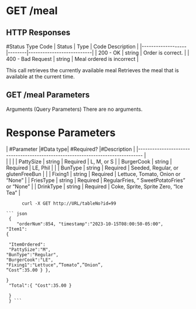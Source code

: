 # GET /meal

## HTTP Responses

#Status Type Code 
| Status            | Type   | Code Description          |
|-------------------|--------|---------------------------|
| 200 - OK          | string | Order is correct.         |
| 400 - Bad Request | string | Meal ordered is incorrect |

This call retrieves the currently available meal Retrieves the meal that is available at the current time.

## GET /meal Parameters

Arguments (Query Parameters) There are no arguments.

# Response Parameters


| #Parameter   |#Data type| #Required? |#Description |
|--------------------------------------------------------------------------------
|                                                                                  
|                                  | 
| | PattySize  | string | Required | L, M, or S 
| | BurgerCook | string | Required | LE, Phil                                    | 
| | BunType    | string | Required | Seeded, Regular, or glutenFreeBun           | 
| | Fixing1    | string | Required | Lettuce, Tomato, Onion or “None”            | 
| FriesType  | string | Required | RegularFries, “ SweetPotatoFries” or “None” | 
| DrinkType  | string | Required | Coke, Sprite, Sprite Zero, “Ice Tea”        | 

``` curl
      curl -X GET http://URL/tableNo?id=99

``` json
 { 
    "orderNum":854, "timestamp":"2023-10-15T08:00:50-05:00", 
"Item1":
{ 
    
 "ItemOrdered":
 "PattySize":"M", 
"BunType":"Regular", 
"BurgerCook":"LE", 
"Fixing1":"Lettuce",”Tomato”,”Onion”, 
“Cost”:35.00 } },

}
 "Total":{ "Cost":35.00 }

 }
 } ```